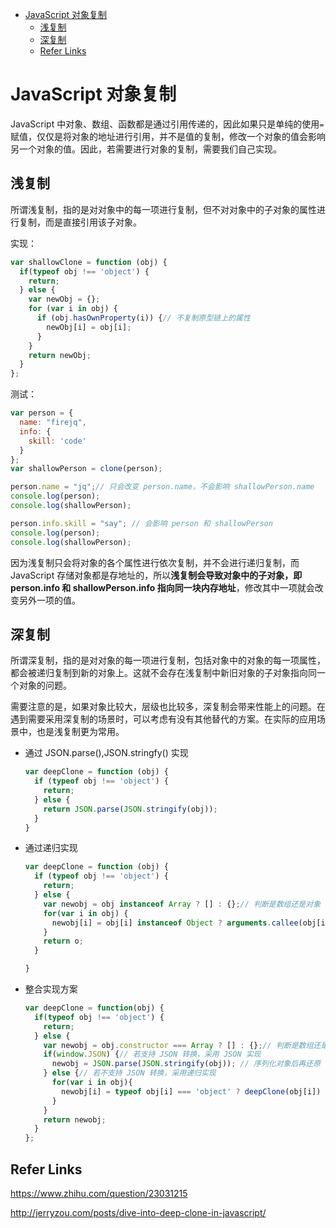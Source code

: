 - [JavaScript 对象复制](#javascript-%E5%AF%B9%E8%B1%A1%E5%A4%8D%E5%88%B6)
  - [浅复制](#%E6%B5%85%E5%A4%8D%E5%88%B6)
  - [深复制](#%E6%B7%B1%E5%A4%8D%E5%88%B6)
  - [Refer Links](#refer-links)

# JavaScript 对象复制

JavaScript 中对象、数组、函数都是通过引用传递的，因此如果只是单纯的使用`=`赋值，仅仅是将对象的地址进行引用，并不是值的复制，修改一个对象的值会影响另一个对象的值。因此，若需要进行对象的复制，需要我们自己实现。

## 浅复制

所谓浅复制，指的是对对象中的每一项进行复制，但不对对象中的子对象的属性进行复制，而是直接引用该子对象。

实现：
```javascript
var shallowClone = function (obj) {
  if(typeof obj !== 'object') {
    return;
  } else {
    var newObj = {};
    for (var i in obj) {
      if (obj.hasOwnProperty(i)) {// 不复制原型链上的属性
        newObj[i] = obj[i];
      }
    }
    return newObj;
  }
};
```

测试：
```javascript
var person = {
  name: "firejq",
  info: {
    skill: 'code'
  }
};
var shallowPerson = clone(person);

person.name = "jq";// 只会改变 person.name，不会影响 shallowPerson.name
console.log(person);
console.log(shallowPerson);

person.info.skill = "say"; // 会影响 person 和 shallowPerson
console.log(person);
console.log(shallowPerson);
```

因为浅复制只会将对象的各个属性进行依次复制，并不会进行递归复制，而 JavaScript 存储对象都是存地址的，所以**浅复制会导致对象中的子对象，即 person.info 和 shallowPerson.info 指向同一块内存地址**，修改其中一项就会改变另外一项的值。

## 深复制

所谓深复制，指的是对对象的每一项进行复制，包括对象中的对象的每一项属性，都会被递归复制到新的对象上。这就不会存在浅复制中新旧对象的子对象指向同一个对象的问题。

需要注意的是，如果对象比较大，层级也比较多，深复制会带来性能上的问题。在遇到需要采用深复制的场景时，可以考虑有没有其他替代的方案。在实际的应用场景中，也是浅复制更为常用。

- 通过 JSON.parse(),JSON.stringfy() 实现

  ```javascript
  var deepClone = function (obj) {
    if (typeof obj !== 'object') {
      return;
    } else {
      return JSON.parse(JSON.stringify(obj));
    }
  }
  ```


- 通过递归实现

  ```javascript
  var deepClone = function (obj) {
    if (typeof obj !== 'object') {
      return;
    } else {
      var newobj = obj instanceof Array ? [] : {};// 判断是数组还是对象
      for(var i in obj) {
        newobj[i] = obj[i] instanceof Object ? arguments.callee(obj[i]) : obj[i];
      }
      return o;
    }

  }
  ```

- 整合实现方案

  ```javascript
  var deepClone = function(obj) {
    if(typeof obj !== 'object') {
      return;
    } else {
      var newobj = obj.constructor === Array ? [] : {};// 判断是数组还是对象
      if(window.JSON) {// 若支持 JSON 转换，采用 JSON 实现
        newobj = JSON.parse(JSON.stringify(obj)); // 序列化对象后再还原
      } else {// 若不支持 JSON 转换，采用递归实现
        for(var i in obj){
          newobj[i] = typeof obj[i] === 'object' ? deepClone(obj[i]) : obj[i]; 
        }
      }
      return newobj;
    }
  };
  ```

## Refer Links

https://www.zhihu.com/question/23031215

http://jerryzou.com/posts/dive-into-deep-clone-in-javascript/
